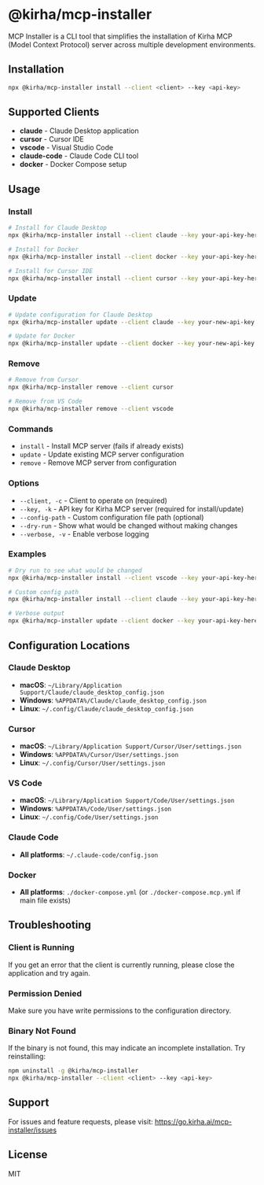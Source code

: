 # @kirha/mcp-installer

MCP Installer is a CLI tool that simplifies the installation of Kirha MCP (Model Context Protocol) server across multiple development environments.

## Installation

```bash
npx @kirha/mcp-installer install --client <client> --key <api-key>
```

## Supported Clients

- **claude** - Claude Desktop application
- **cursor** - Cursor IDE
- **vscode** - Visual Studio Code
- **claude-code** - Claude Code CLI tool
- **docker** - Docker Compose setup

## Usage

### Install

```bash
# Install for Claude Desktop
npx @kirha/mcp-installer install --client claude --key your-api-key-here

# Install for Docker
npx @kirha/mcp-installer install --client docker --key your-api-key-here

# Install for Cursor IDE
npx @kirha/mcp-installer install --client cursor --key your-api-key-here
```

### Update

```bash
# Update configuration for Claude Desktop
npx @kirha/mcp-installer update --client claude --key your-new-api-key

# Update for Docker
npx @kirha/mcp-installer update --client docker --key your-new-api-key
```

### Remove

```bash
# Remove from Cursor
npx @kirha/mcp-installer remove --client cursor

# Remove from VS Code
npx @kirha/mcp-installer remove --client vscode
```

### Commands

- `install` - Install MCP server (fails if already exists)
- `update` - Update existing MCP server configuration 
- `remove` - Remove MCP server from configuration

### Options

- `--client, -c` - Client to operate on (required)
- `--key, -k` - API key for Kirha MCP server (required for install/update)
- `--config-path` - Custom configuration file path (optional)
- `--dry-run` - Show what would be changed without making changes
- `--verbose, -v` - Enable verbose logging

### Examples

```bash
# Dry run to see what would be changed
npx @kirha/mcp-installer install --client vscode --key your-api-key-here --dry-run

# Custom config path
npx @kirha/mcp-installer install --client claude --key your-api-key-here --config-path /custom/path/config.json

# Verbose output
npx @kirha/mcp-installer update --client docker --key your-api-key-here --verbose
```

## Configuration Locations

### Claude Desktop
- **macOS**: `~/Library/Application Support/Claude/claude_desktop_config.json`
- **Windows**: `%APPDATA%/Claude/claude_desktop_config.json`
- **Linux**: `~/.config/Claude/claude_desktop_config.json`

### Cursor
- **macOS**: `~/Library/Application Support/Cursor/User/settings.json`
- **Windows**: `%APPDATA%/Cursor/User/settings.json`
- **Linux**: `~/.config/Cursor/User/settings.json`

### VS Code
- **macOS**: `~/Library/Application Support/Code/User/settings.json`
- **Windows**: `%APPDATA%/Code/User/settings.json`
- **Linux**: `~/.config/Code/User/settings.json`

### Claude Code
- **All platforms**: `~/.claude-code/config.json`

### Docker
- **All platforms**: `./docker-compose.yml` (or `./docker-compose.mcp.yml` if main file exists)

## Troubleshooting

### Client is Running
If you get an error that the client is currently running, please close the application and try again.

### Permission Denied
Make sure you have write permissions to the configuration directory.

### Binary Not Found
If the binary is not found, this may indicate an incomplete installation. Try reinstalling:

```bash
npm uninstall -g @kirha/mcp-installer
npx @kirha/mcp-installer --client <client> --key <api-key>
```

## Support

For issues and feature requests, please visit: https://go.kirha.ai/mcp-installer/issues

## License

MIT